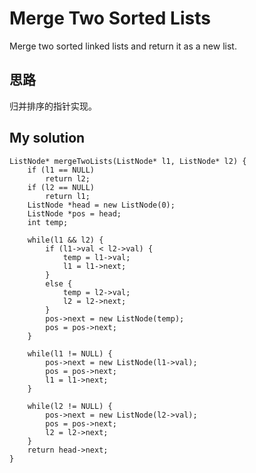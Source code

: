 # Merge Two Sorted Lists

Merge two sorted linked lists and return it as a new list.

## 思路

归并排序的指针实现。

## My solution

    ListNode* mergeTwoLists(ListNode* l1, ListNode* l2) {
        if (l1 == NULL)
            return l2;
        if (l2 == NULL)
            return l1;
        ListNode *head = new ListNode(0);
        ListNode *pos = head;
        int temp;
        
        while(l1 && l2) {
            if (l1->val < l2->val) {
                temp = l1->val;
                l1 = l1->next;
            }
            else {
                temp = l2->val;
                l2 = l2->next;
            }
            pos->next = new ListNode(temp);
            pos = pos->next;
        }
        
        while(l1 != NULL) {
            pos->next = new ListNode(l1->val);
            pos = pos->next;
            l1 = l1->next;
        }
        
        while(l2 != NULL) {
            pos->next = new ListNode(l2->val);
            pos = pos->next;
            l2 = l2->next;
        }
        return head->next;
    }